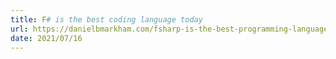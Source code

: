 ```yaml
---
title: F# is the best coding language today
url: https://danielbmarkham.com/fsharp-is-the-best-programming-language-today/
date: 2021/07/16
---
```

